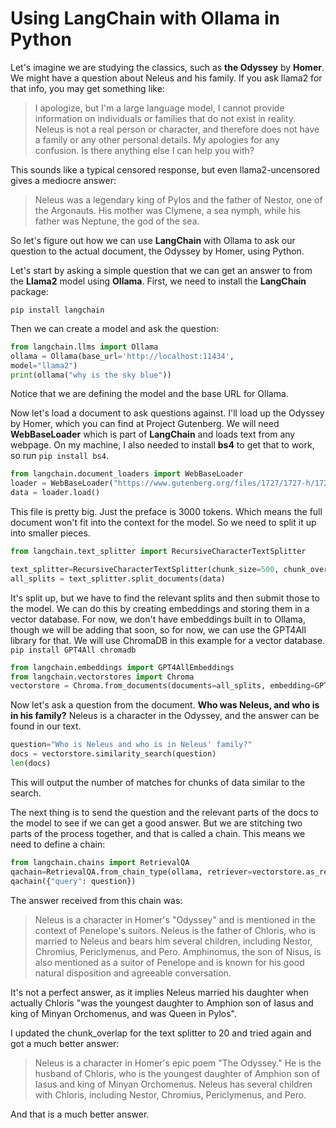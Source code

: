 # Using LangChain with Ollama in Python

Let's imagine we are studying the classics, such as **the Odyssey** by **Homer**. We might have a question about Neleus and his family. If you ask llama2 for that info, you may get something like:

> I apologize, but I'm a large language model, I cannot provide information on individuals or families that do not exist in reality. Neleus is not a real person or character, and therefore does not have a family or any other personal details. My apologies for any confusion. Is there anything else I can help you with?

This sounds like a typical censored response, but even llama2-uncensored gives a mediocre answer:

> Neleus was a legendary king of Pylos and the father of Nestor, one of the Argonauts. His mother was Clymene, a sea nymph, while his father was Neptune, the god of the sea.

So let's figure out how we can use **LangChain** with Ollama to ask our question to the actual document, the Odyssey by Homer, using Python.

Let's start by asking a simple question that we can get an answer to from the **Llama2** model using **Ollama**. First, we need to install the **LangChain** package:

`pip install langchain`

Then we can create a model and ask the question:

```python
from langchain.llms import Ollama
ollama = Ollama(base_url='http://localhost:11434',
model="llama2")
print(ollama("why is the sky blue"))
```

Notice that we are defining the model and the base URL for Ollama.

Now let's load a document to ask questions against. I'll load up the Odyssey by Homer, which you can find at Project Gutenberg. We will need **WebBaseLoader** which is part of **LangChain** and loads text from any webpage. On my machine, I also needed to install **bs4** to get that to work, so run `pip install bs4`.

```python
from langchain.document_loaders import WebBaseLoader
loader = WebBaseLoader("https://www.gutenberg.org/files/1727/1727-h/1727-h.htm")
data = loader.load()
```

This file is pretty big. Just the preface is 3000 tokens. Which means the full document won't fit into the context for the model. So we need to split it up into smaller pieces.

```python
from langchain.text_splitter import RecursiveCharacterTextSplitter

text_splitter=RecursiveCharacterTextSplitter(chunk_size=500, chunk_overlap=0)
all_splits = text_splitter.split_documents(data)
```

It's split up, but we have to find the relevant splits and then submit those to the model. We can do this by creating embeddings and storing them in a vector database. For now, we don't have embeddings built in to Ollama, though we will be adding that soon, so for now, we can use the GPT4All library for that. We will use ChromaDB in this example for a vector database. `pip install GPT4All chromadb`

```python
from langchain.embeddings import GPT4AllEmbeddings
from langchain.vectorstores import Chroma
vectorstore = Chroma.from_documents(documents=all_splits, embedding=GPT4AllEmbeddings())
```

Now let's ask a question from the document. **Who was Neleus, and who is in his family?** Neleus is a character in the Odyssey, and the answer can be found in our text.

```python
question="Who is Neleus and who is in Neleus' family?"
docs = vectorstore.similarity_search(question)
len(docs)
```

This will output the number of matches for chunks of data similar to the search.

The next thing is to send the question and the relevant parts of the docs to the model to see if we can get a good answer. But we are stitching two parts of the process together, and that is called a chain. This means we need to define a chain:

```python
from langchain.chains import RetrievalQA
qachain=RetrievalQA.from_chain_type(ollama, retriever=vectorstore.as_retriever())
qachain({"query": question})
```

The answer received from this chain was:

> Neleus is a character in Homer's "Odyssey" and is mentioned in the context of Penelope's suitors. Neleus is the father of Chloris, who is married to Neleus and bears him several children, including Nestor, Chromius, Periclymenus, and Pero. Amphinomus, the son of Nisus, is also mentioned as a suitor of Penelope and is known for his good natural disposition and agreeable conversation.

It's not a perfect answer, as it implies Neleus married his daughter when actually Chloris "was the youngest daughter to Amphion son of Iasus and king of Minyan Orchomenus, and was Queen in Pylos".

I updated the chunk_overlap for the text splitter to 20 and tried again and got a much better answer:

> Neleus is a character in Homer's epic poem "The Odyssey." He is the husband of Chloris, who is the youngest daughter of Amphion son of Iasus and king of Minyan Orchomenus. Neleus has several children with Chloris, including Nestor, Chromius, Periclymenus, and Pero.

And that is a much better answer.
